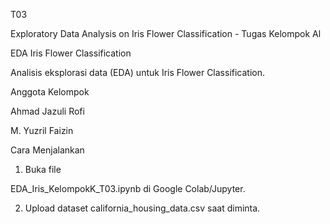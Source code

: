T03

Exploratory Data Analysis on Iris Flower Classification - Tugas Kelompok Al

EDA Iris Flower Classification

Analisis eksplorasi data (EDA) untuk Iris Flower Classification.

Anggota Kelompok

Ahmad Jazuli Rofi

M. Yuzril Faizin

Cara Menjalankan

1. Buka file

EDA_Iris_KelompokK_T03.ipynb di Google Colab/Jupyter.

2. Upload dataset california_housing_data.csv saat diminta.